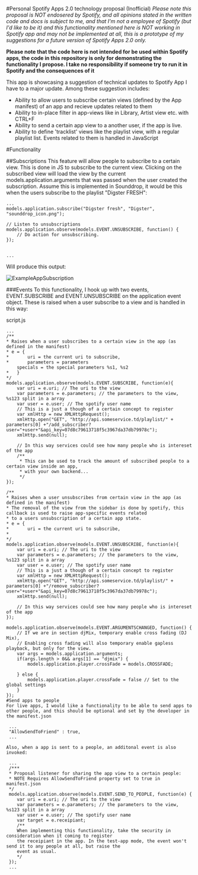 #Personal Spotify Apps 2.0 technology proposal (Inofficial)
*Please note this proposal is NOT endosered by Spotify, and all opinions stated in the written code and docs is subject to me, and that I'm not a employee of Spotify (but I'd like to be it) and this functionality mentioned here is NOT working in Spotify app and may not be implemented at all, this is a prototype of my suggestions for a future version of Spotify Apps 2.0 only.*

**Please note that the code here is not intended for be used within Spotify apps, the code in this repository is only for demonstrating the functionality I propose. I take no responsibility if someone try to run it in Spotify and the consequences of it**
 

This app is showcasing a suggestion of technical updates to Spotify App I have to a major update. Among these suggestion includes:

* Ability to allow users to subscribe certain views (defined by the App manifest) of an app and recieve updates related to them
* Ability to in-place filter in app-views like in Library, Artist view etc. with CTRL+F
* Ability to send a certain app view to a another user, if the app is live.
* Ability to define 'tracklist' views like the playlist view, with a regular playlist list. Events related to them is handled in JavaScript

#Functionality

##Subscriptions
This feature will allow people to subscribe to a certain view. This is done in JS to subscribe to the current view. Clicking on the subscribed view
will load the view by the current models.application.arguments that was passed when the user created the subscription. Assume this is implemented in
Sounddrop, it would be this when the users subscribe to the playlist "Digster FRESH":

    ...
    models.application.subscribe("Digster fresh", "Digster", "sounddrop_icon.png");
    
    // Listen to unsubscriptions
    models.application.observe(models.EVENT.UNSUBSCRIBE, function() {
    	// Do action for unsubscribing.
    });
    
    
    ...

Will produce this output:

![ExampleAppSubscription](http://img809.imageshack.us/img809/1361/appsubscription.jpg)

###Events
To this functionality, I hook up with two events, EVENT.SUBSCRIBE and EVENT.UNSUBSCRIBE on the application event object. These is raised when a user subscribe to a view and is handled in this way:

script.js
    
    ...
    /**
    * Raises when a user subscribes to a certain view in the app (as defined in the manifest)
    * e = {
    *		uri = the current uri to subscribe,
    * 		parameters = parameters
    	specials = the special parameters %s1, %s2
    *	}
    */
    models.application.observe(models.EVENT.SUBSCRIBE, function(e){
        var uri = e.uri; // The uri to the view
        var parameters = e.parameters; // the parameters to the view, %s123 split in a array
        var user = e.user; // The spotify user name
        // This is a just a though of a certain concept to register
        var xmlHttp = new XMLHttpRequest();
        xmlHttp.open("GET", "http://api.someservice.td/playlist/" + parameters[0] +"/add_subscriber?user="+user+"&api_key=07d8c79613718f5c3967da37db79978c");
        xmlHttp.send(null);
        
        // In this way services could see how many people who is intereset of the app
        /**
         * This can be used to track the amount of subscribed people to a certain view inside an app,
         * with your own backend...
         */
    });
    
    /**
    * Raises when a user unsubscribes from certain view in the app (as defined in the manifest)
    * The removal of the view from the sidebar is done by spotify, this callback is used to raise app-specific events related
    * to a users unsubscription of a certain app state.
    * e = {
    *		uri = the current uri to subscribe,
    *		
    */
    models.application.observe(models.EVENT.UNSUBSCRIBE, function(e){
        var uri = e.uri; // The uri to the view
        var parameters = e.parameters; // the parameters to the view, %s123 split in a array
        var user = e.user; // The spotify user name
        // This is a just a though of a certain concept to register
        var xmlHttp = new XMLHttpRequest();
        xmlHttp.open("GET", "http://api.someservice.td/playlist/" + parameters[0] +"/remove_subscriber?user="+user+"&api_key=07d8c79613718f5c3967da37db79978c");
        xmlHttp.send(null);
        
        // In this way services could see how many people who is intereset of the app
    });
	
	models.application.observe(models.EVENT.ARGUMENTSCHANGED, function() {
		// If we are in section djMix, temporary enable cross fading (DJ Mix),
		// Enabling cross fading will also temporary enable gapless playback, but only for the view.
		var args = models.application.arguments;
		if(args.length > 0&& args[1] == "djmix") {
			models.application.player.crossFade = models.CROSSFADE;
			
		} else {
			models.application.player.crossFade = false // Set to the global settings
		}
	});
	#Send apps to people
	For live apps, I would like a functionality to be able to send apps to other people, and this should be optional and set by the developer in the manifest.json
		 
     ...
     "AllowSendToFriend" : true, 
     ...

	Also, when a app is sent to a people, an additonal event is also invoked:
		 
     ...
     /***
     * Proposal listener for sharing the app view to a certain people:
     * NOTE Requires AllowSendToFriend property set to true in manifest.json
     */
     models.application.observe(models.EVENT.SEND_TO_PEOPLE, function(e) {
        var uri = e.uri; // The uri to the view
        var parameters = e.parameters; // the parameters to the view, %s123 split in a array
        var user = e.user; // The spotify user name
        var target = e.receipiant; 
        /**
        When implementing this functionality, take the security in consideration when it coming to register
        the receipiant in the app. In the test-app mode, the event won't send it to any people at all, but raise the
        event as usual.
        */
     });
     ...
     
